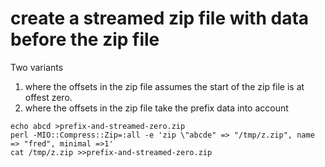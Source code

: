 # create a streamed zip file with data before the zip file

Two variants

1. where the offsets in the zip file assumes the start of the zip file is at offest zero.
2. where the offsets in the zip file take the prefix data into account


```
echo abcd >prefix-and-streamed-zero.zip
perl -MIO::Compress::Zip=:all -e 'zip \"abcde" => "/tmp/z.zip", name => "fred", minimal =>1'
cat /tmp/z.zip >>prefix-and-streamed-zero.zip
```
